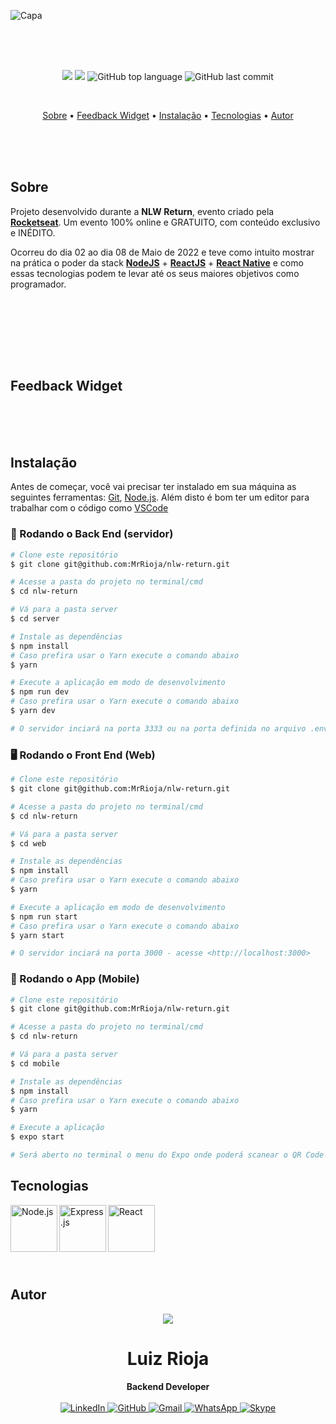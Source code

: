 ![Capa](https://user-images.githubusercontent.com/55336456/168946242-3d8b38cb-b17a-433e-bc04-18b1484b82f3.png)

<br><br><br>

<p align="center">
  <img src="https://img.shields.io/static/v1?label=NLW&message=return&color=blueviolet&style=for-the-badge"/>
  <img src="https://img.shields.io/github/license/MrRioja/nlw-return?color=blueviolet&logo=License&style=for-the-badge"/>
  <img alt="GitHub top language" src="https://img.shields.io/github/languages/top/MrRioja/nlw-return?color=blueviolet&logo=JavaScript&logoColor=white&style=for-the-badge">
  <img alt="GitHub last commit" src="https://img.shields.io/github/last-commit/MrRioja/nlw-return?color=blueviolet&style=for-the-badge">
</p>
<br>

<p align="center">
  <a href="#sobre">Sobre</a> •
  <a href="#Feedback Widget">Feedback Widget</a> •
  <a href="#instalação">Instalação</a> •
  <a href="#tecnologias">Tecnologias</a> •
  <a href="#autor">Autor</a>  
</p>

<br><br><br>

## Sobre

<p>
  Projeto desenvolvido durante a <strong>NLW Return</strong>, evento criado pela <strong><a href="https://rocketseat.com.br/">Rocketseat</a></strong>.   
  Um evento 100% online e GRATUITO, com conteúdo exclusivo e INÉDITO.

Ocorreu do dia 02 ao dia 08 de Maio de 2022 e teve como intuito mostrar na prática o poder da stack
<strong><a href="https://nodejs.org/pt-br/">NodeJS</a></strong> +
<strong><a href="https://pt-br.reactjs.org/">ReactJS</a></strong> +
<strong><a href="https://reactnative.dev">React Native</a></strong> e como essas tecnologias podem te levar até os seus maiores objetivos como programador.

</p>

<br><br>

<!-- <img src="./readme/Wallpaper.png" alt="Logo" style="border-radius: 20px"/> -->

<br><br><br>

## Feedback Widget


<br><br><br>

## Instalação

Antes de começar, você vai precisar ter instalado em sua máquina as seguintes ferramentas:
[Git](https://git-scm.com), [Node.js](https://nodejs.org/en/).
Além disto é bom ter um editor para trabalhar com o código como [VSCode](https://code.visualstudio.com/)

### 🎲 Rodando o Back End (servidor)

```bash
# Clone este repositório
$ git clone git@github.com:MrRioja/nlw-return.git

# Acesse a pasta do projeto no terminal/cmd
$ cd nlw-return

# Vá para a pasta server
$ cd server

# Instale as dependências
$ npm install
# Caso prefira usar o Yarn execute o comando abaixo
$ yarn

# Execute a aplicação em modo de desenvolvimento
$ npm run dev
# Caso prefira usar o Yarn execute o comando abaixo
$ yarn dev

# O servidor inciará na porta 3333 ou na porta definida no arquivo .env na variavel APP_PORT - acesse <http://localhost:3333>
```

### 🖥️ Rodando o Front End (Web)

```bash
# Clone este repositório
$ git clone git@github.com:MrRioja/nlw-return.git

# Acesse a pasta do projeto no terminal/cmd
$ cd nlw-return

# Vá para a pasta server
$ cd web

# Instale as dependências
$ npm install
# Caso prefira usar o Yarn execute o comando abaixo
$ yarn

# Execute a aplicação em modo de desenvolvimento
$ npm run start
# Caso prefira usar o Yarn execute o comando abaixo
$ yarn start

# O servidor inciará na porta 3000 - acesse <http://localhost:3000>
```

### 📱 Rodando o App (Mobile)

```bash
# Clone este repositório
$ git clone git@github.com:MrRioja/nlw-return.git

# Acesse a pasta do projeto no terminal/cmd
$ cd nlw-return

# Vá para a pasta server
$ cd mobile

# Instale as dependências
$ npm install
# Caso prefira usar o Yarn execute o comando abaixo
$ yarn

# Execute a aplicação
$ expo start

# Será aberto no terminal o menu do Expo onde poderá scanear o QR Code para executar o app diretamente no seu celular ou as opções de executar no emulador android ou iOS
```

## Tecnologias

<img align="left" src="https://profilinator.rishav.dev/skills-assets/nodejs-original-wordmark.svg" alt="Node.js" height="75" />

<img align="left" src="https://profilinator.rishav.dev/skills-assets/express-original-wordmark.svg" alt="Express.js" height="75"/>

<img align="left" src="https://profilinator.rishav.dev/skills-assets/react-original-wordmark.svg" alt="React" height="75" />

<br><br><br><br><br><br>

## Autor

<div align="center">
<img src="https://badges.pufler.dev/contributors/MrRioja/Omnistack-8?size=100&padding=5&bots=false"/>
<h1>Luiz Rioja</h1>
<strong>Backend Developer</strong>
<br/>
<br/>

<a href="https://linkedin.com/in/luizrioja" target="_blank">
<img alt="LinkedIn" src="https://img.shields.io/badge/linkedin-%230077B5.svg?style=for-the-badge&logo=linkedin&logoColor=white"/>
</a>

<a href="https://github.com/mrrioja" target="_blank">
<img alt="GitHub" src="https://img.shields.io/badge/github-%23121011.svg?style=for-the-badge&logo=github&logoColor=white"/>
</a>

<a href="mailto:lulyrioja@gmail.com?subject=Fala%20Dev" target="_blank">
<img alt="Gmail" src="https://img.shields.io/badge/Gmail-D14836?style=for-the-badge&logo=gmail&logoColor=white" />
</a>

<a href="https://api.whatsapp.com/send?phone=5511933572652" target="_blank">
<img alt="WhatsApp" src="https://img.shields.io/badge/WhatsApp-25D366?style=for-the-badge&logo=whatsapp&logoColor=white"/>
</a>

<a href="https://join.skype.com/invite/tvBbOq03j5Uu" target="_blank">
<img alt="Skype" src="https://img.shields.io/badge/SKYPE-%2300AFF0.svg?style=for-the-badge&logo=Skype&logoColor=white"/>
</a>

<br/>
<br/>
</div>
